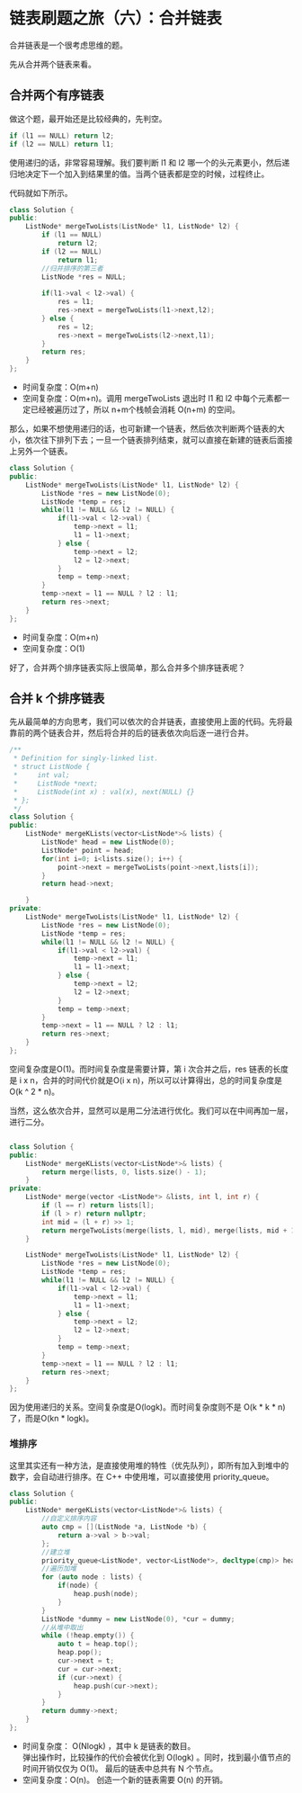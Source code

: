 # 链表刷题之旅（六）：合并链表

合并链表是一个很考虑思维的题。

先从合并两个链表来看。

## 合并两个有序链表

做这个题，最开始还是比较经典的，先判空。
```C++
if (l1 == NULL) return l2;
if (l2 == NULL) return l1;
```

使用递归的话，非常容易理解。我们要判断 l1 和 l2 哪一个的头元素更小，然后递归地决定下一个加入到结果里的值。当两个链表都是空的时候，过程终止。

代码就如下所示。

```C++
class Solution {
public:
    ListNode* mergeTwoLists(ListNode* l1, ListNode* l2) {
        if (l1 == NULL)
            return l2;
        if (l2 == NULL) 
            return l1;
        //归并排序的第三者
        ListNode *res = NULL;
        
        if(l1->val < l2->val) {
            res = l1;
            res->next = mergeTwoLists(l1->next,l2);  
        } else {
            res = l2;
            res->next = mergeTwoLists(l2->next,l1);
        }
        return res;
    }
};
```

* 时间复杂度：O(m+n)
* 空间复杂度：O(m+n)。调用 mergeTwoLists 退出时 l1 和 l2 中每个元素都一定已经被遍历过了，所以 n+m个栈帧会消耗 O(n+m) 的空间。

那么，如果不想使用递归的话，也可新建一个链表，然后依次判断两个链表的大小，依次往下排列下去；一旦一个链表排列结束，就可以直接在新建的链表后面接上另外一个链表。

```C++
class Solution {
public:
    ListNode* mergeTwoLists(ListNode* l1, ListNode* l2) {
        ListNode *res = new ListNode(0);
        ListNode *temp = res;
        while(l1 != NULL && l2 != NULL) {
            if(l1->val < l2->val) {
                temp->next = l1;
                l1 = l1->next;
            } else {
                temp->next = l2;
                l2 = l2->next;
            }
            temp = temp->next;
        }
        temp->next = l1 == NULL ? l2 : l1;
        return res->next;
    }
};
```

* 时间复杂度：O(m+n)
* 空间复杂度：O(1)


好了，合并两个排序链表实际上很简单，那么合并多个排序链表呢？

## 合并 k 个排序链表

先从最简单的方向思考，我们可以依次的合并链表，直接使用上面的代码。先将最靠前的两个链表合并，然后将合并的后的链表依次向后逐一进行合并。
```C++
/**
 * Definition for singly-linked list.
 * struct ListNode {
 *     int val;
 *     ListNode *next;
 *     ListNode(int x) : val(x), next(NULL) {}
 * };
 */
class Solution {
public:
    ListNode* mergeKLists(vector<ListNode*>& lists) {
        ListNode* head = new ListNode(0); 
        ListNode* point = head; 
        for(int i=0; i<lists.size(); i++) {
            point->next = mergeTwoLists(point->next,lists[i]); 
        }
        return head->next;

    }
private:
    ListNode* mergeTwoLists(ListNode* l1, ListNode* l2) {
        ListNode *res = new ListNode(0);
        ListNode *temp = res;
        while(l1 != NULL && l2 != NULL) {
            if(l1->val < l2->val) {
                temp->next = l1;
                l1 = l1->next;
            } else {
                temp->next = l2;
                l2 = l2->next;
            }
            temp = temp->next;
        }
        temp->next = l1 == NULL ? l2 : l1;
        return res->next;
    }
};

```

空间复杂度是O(1)。而时间复杂度是需要计算，第 i 次合并之后，res 链表的长度是 i x n，合并的时间代价就是O(i x n)，所以可以计算得出，总的时间复杂度是O(k ^ 2 * n)。

当然，这么依次合并，显然可以是用二分法进行优化。我们可以在中间再加一层，进行二分。

```C++

class Solution {
public:
    ListNode* mergeKLists(vector<ListNode*>& lists) {
        return merge(lists, 0, lists.size() - 1);
    }
private:
    ListNode* merge(vector <ListNode*> &lists, int l, int r) {
        if (l == r) return lists[l];
        if (l > r) return nullptr;
        int mid = (l + r) >> 1;
        return mergeTwoLists(merge(lists, l, mid), merge(lists, mid + 1, r));
    }

    ListNode* mergeTwoLists(ListNode* l1, ListNode* l2) {
        ListNode *res = new ListNode(0);
        ListNode *temp = res;
        while(l1 != NULL && l2 != NULL) {
            if(l1->val < l2->val) {
                temp->next = l1;
                l1 = l1->next;
            } else {
                temp->next = l2;
                l2 = l2->next;
            }
            temp = temp->next;
        }
        temp->next = l1 == NULL ? l2 : l1;
        return res->next;
    }
};

```
因为使用递归的关系。空间复杂度是O(logk)。而时间复杂度则不是 O(k * k * n)了，而是O(kn * logk)。

### 堆排序

这里其实还有一种方法，是直接使用堆的特性（优先队列），即所有加入到堆中的数字，会自动进行排序。在 C++ 中使用堆，可以直接使用 priority_queue。

```C++
class Solution {
public:
    ListNode* mergeKLists(vector<ListNode*>& lists) {
        //自定义排序内容
        auto cmp = [](ListNode *a, ListNode *b) {
            return a->val > b->val;
        };
        //建立堆
        priority_queue<ListNode*, vector<ListNode*>, decltype(cmp)> heap(cmp);
        //遍历加堆
        for (auto node : lists) {
            if(node) { 
                heap.push(node);
            }
        }
        ListNode *dummy = new ListNode(0), *cur = dummy;
        //从堆中取出
        while (!heap.empty()) {
            auto t = heap.top();
            heap.pop();
            cur->next = t;
            cur = cur->next;
            if (cur->next) {
                heap.push(cur->next);
            }
        }
        return dummy->next;        
    }
};

```

* 时间复杂度： O(Nlog⁡k) ，其中 k 是链表的数目。    
        弹出操作时，比较操作的代价会被优化到 O(log⁡k) 。同时，找到最小值节点的时间开销仅仅为 O(1)。
        最后的链表中总共有 N 个节点。
* 空间复杂度：O(n)。 创造一个新的链表需要 O(n) 的开销。








